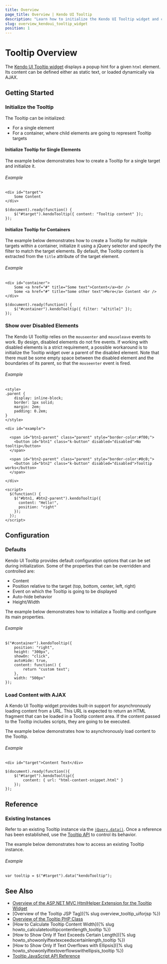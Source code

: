 ```yaml
---
title: Overview
page_title: Overview | Kendo UI Tooltip
description: "Learn how to initialize the Kendo UI Tooltip widget and configure its behaviors."
slug: overview_kendoui_tooltip_widget
position: 1
---
```


# Tooltip Overview

The [Kendo UI Tooltip widget](http://demos.telerik.com/kendo-ui/tooltip/index) displays a popup hint for a given `html` element. Its content can be defined either as static text, or loaded dynamically via AJAX.

## Getting Started

### Initialize the Tooltip

The Tooltip can be initialized:

* For a single element
* For a container, where child elements are going to represent Tooltip targets


#### Initialize Tooltip for Single Elements

The example below demonstrates how to create a Tooltip for a single target and initialize it.

###### Example

    <div id="target">
        Some Content
    </div>

    $(document).ready(function() {
        $("#target").kendoTooltip({ content: "Tooltip content" });
    });

#### Initialize Tooltip for Containers

The example below demonstrates how to create a Tooltip for multiple targets within a container, initialize it using a jQuery selector and specify the filter to match the target elements. By default, the Tooltip content is extracted from the `title` attribute of the target element.

###### Example

    <div id="container">
        Some <a href="#" title="Some text">Content</a><br />
        Some <a href="#" title="Some other text">More</a> Content <br />
    </div>  

    $(document).ready(function() {
        $("#container").kendoTooltip({ filter: "a[title]" });
    });

### Show over Disabled Elements

The Kendo UI Tooltip relies on the `mouseenter` and `mouseleave` events to work. By design, disabled elements do not fire events. If working with disabled elements is a strict requirement, a possible workaround is to initialize the Tooltip widget over a parent of the disabled element. Note that there must be some empty space between the disabled element and the boundaries of its parent, so that the `mouseenter` event is fired.

###### Example

```dojo
<style>
.parent {
    display: inline-block;
    border: 1px solid;
    margin: 2em;
    padding: 0.2em;
}
</style>

<div id="example">

  <span id="btn1-parent" class="parent" style="border-color:#f00;">
    <button id="btn1" class="k-button" disabled="disabled">No tooltip</button>
  </span>

  <span id="btn2-parent" class="parent" style="border-color:#0c0;">
    <button id="btn2" class="k-button" disabled="disabled">Tooltip works</button>
  </span>

</div>

<script>
  $(function() {
    $("#btn1, #btn2-parent").kendoTooltip({
      content: "Hello!",
      position: "right"
    });
  });
</script>
```

## Configuration

### Defaults

Kendo UI Tooltip provides default configuration options that can be set during initialization. Some of the properties that can be overridden and controlled are:

*   Content
*   Position relative to the target (top, bottom, center, left, right)
*   Event on which the Tooltip is going to be displayed
*   Auto-hide behavior
*   Height/Width

The example below demonstrates how to initialize a Tooltip and configure its main properties.

###### Example

    $("#container").kendoTooltip({
        position: "right",
        height: "300px",
        showOn: "click",
        autoHide: true,
        content: function() {
            return "custom text";
        },
        width: "500px"
    });

### Load Content with AJAX

A Kendo UI Tooltip widget provides built-in support for asynchronously loading content from a URL. This URL is expected to return an HTML fragment that can be loaded in a Tooltip content area. If the content passed to the Tooltip includes scripts, they are going to be executed.

The example below demonstrates how to asynchronously load content to the Tooltip.

###### Example

    <div id="target">Content Text</div>

    $(document).ready(function(){
        $("#target").kendoTooltip({
            content: { url: "html-content-snippet.html" }
        });
    });

## Reference

### Existing Instances

Refer to an existing Tooltip instance via the [`jQuery.data()`](http://api.jquery.com/jQuery.data/). Once a reference has been established, use the [Tooltip API](/api/javascript/ui/tooltip) to control its behavior.

The example below demonstrates how to access an existing Tooltip instance.

###### Example

    var tooltip = $("#target").data("kendoTooltip");

## See Also

* [Overview of the ASP.NET MVC HtmlHelper Extension for the Tooltip Widget](/aspnet-mvc/helpers/tooltip/overview)
* [Overview of the Tooltip JSP Tag]({% slug overview_tooltip_uiforjsp %})
* [Overview of the Tooltip PHP Class](/php/widgets/tooltip/overview)
* [How to Calculate Tooltip Content Width]({% slug howto_calculatetooltipcontentlength_tooltip %})
* [How to Show Only If Text Exceeds Certain Length]({% slug howto_showonlyiftextexceedscertainlength_tooltip %})
* [How to Show Only If Text Overflows with Ellipsis]({% slug howto_showonlyiftextoverflowswithellipsis_tooltip %})
* [Tooltip JavaScript API Reference](/api/javascript/ui/tooltip)
